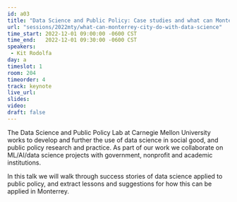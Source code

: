 ```yaml
---
id: a03
title: "Data Science and Public Policy: Case studies and what can Monterrey do?"
url: "sessions/2022mty/what-can-monterrey-city-do-with-data-science"
time_start: 2022-12-01 09:00:00 -0600 CST
time_end:   2022-12-01 09:30:00 -0600 CST
speakers:
 - Kit Rodolfa
day: a
timeslot: 1
room: 204
timeorder: 4
track: keynote
live_url: 
slides: 
video: 
draft: false
---
```


The Data Science and Public Policy Lab at Carnegie Mellon University works to develop and further the use of data science in social good, and public policy research and practice. As part of our work we collaborate on ML/AI/data science projects with government, nonprofit and academic institutions.

In this talk we will walk through success stories of data science applied to public policy, and extract lessons and suggestions for how this can be applied in Monterrey.
